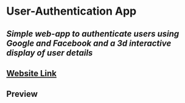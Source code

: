 # User-Authentication App
## *Simple web-app to authenticate users using Google and Facebook and a 3d interactive display of user details*
## [Website Link](https://user-authentications.netlify.app/)
## Preview
![]()
